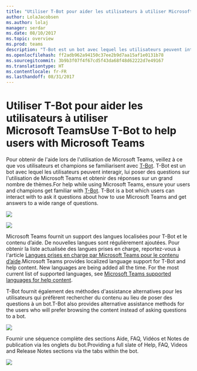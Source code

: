 ```yaml
---
title: "Utiliser T-Bot pour aider les utilisateurs à utiliser Microsoft Teams | Support Microsoft"
author: LolaJacobsen
ms.author: lolaj
manager: serdar
ms.date: 08/10/2017
ms.topic: overview
ms.prod: teams
description: "T-Bot est un bot avec lequel les utilisateurs peuvent interagir, lui poser des questions sur l'utilisation de Microsoft Teams et obtenir des réponses sur un grand nombre de thèmes."
ms.openlocfilehash: ff2adb962a94150c37ee2b9d7aa15af1e0131b78
ms.sourcegitcommit: 3b9b3f07f4f67cd5f43da68f48d62222d7e49167
ms.translationtype: HT
ms.contentlocale: fr-FR
ms.lasthandoff: 08/31/2017
---
```

<a name="use-t-bot-to-help-users-with-microsoft-teams"></a><span data-ttu-id="b0a2d-103">Utiliser T-Bot pour aider les utilisateurs à utiliser Microsoft Teams</span><span class="sxs-lookup"><span data-stu-id="b0a2d-103">Use T-Bot to help users with Microsoft Teams</span></span>
============================================

<span data-ttu-id="b0a2d-p101">Pour obtenir de l'aide lors de l'utilisation de Microsoft Teams, veillez à ce que vos utilisateurs et champions se familiarisent avec [T-Bot](https://support.office.com/en-us/article/Apps-and-services-cc1fba57-9900-4634-8306-2360a40c665b?ui=en-US&rs=en-US&ad=US#bkmk_bots). T-Bot est un bot avec lequel les utilisateurs peuvent interagir, lui poser des questions sur l'utilisation de Microsoft Teams et obtenir des réponses sur un grand nombre de thèmes.</span><span class="sxs-lookup"><span data-stu-id="b0a2d-p101">For help while using Microsoft Teams, ensure your users and champions get familiar with [T-Bot](https://support.office.com/en-us/article/Apps-and-services-cc1fba57-9900-4634-8306-2360a40c665b?ui=en-US&rs=en-US&ad=US#bkmk_bots). T-Bot is a bot which users can interact with to ask it questions about how to use Microsoft Teams and get answers to a wide range of questions.</span></span>

![](media/Use_T-Bot_to_help_users_with_Microsoft_Teams_image1.png)

![](media/Use_T-Bot_to_help_users_with_Microsoft_Teams_image2.png)

<span data-ttu-id="b0a2d-p102">Microsoft Teams fournit un support des langues localisées pour T-Bot et le contenu d’aide. De nouvelles langues sont régulièrement ajoutées. Pour obtenir la liste actualisée des langues prises en charge, reportez-vous à l'article [Langues prises en charge par Microsoft Teams pour le contenu d’aide](https://support.office.com/en-us/article/Microsoft-Teams-supported-languages-for-help-content-9c71d10a-0c5c-49d4-b6d7-0c58cdfdf4cf).</span><span class="sxs-lookup"><span data-stu-id="b0a2d-p102">Microsoft Teams provides localized language support for T-Bot and help content. New languages are being added all the time. For the most current list of supported languages, see [Microsoft Teams supported languages for help content](https://support.office.com/en-us/article/Microsoft-Teams-supported-languages-for-help-content-9c71d10a-0c5c-49d4-b6d7-0c58cdfdf4cf).</span></span>

<span data-ttu-id="b0a2d-109">T-Bot fournit également des méthodes d'assistance alternatives pour les utilisateurs qui préfèrent rechercher du contenu au lieu de poser des questions à un bot.</span><span class="sxs-lookup"><span data-stu-id="b0a2d-109">T-Bot also provides alternative assistance methods for the users who will prefer browsing the content instead of asking questions to a bot.</span></span>

![](media/Use_T-Bot_to_help_users_with_Microsoft_Teams_image3.png)

<span data-ttu-id="b0a2d-110">Fournir une séquence complète des sections Aide, FAQ, Vidéos et Notes de publication via les onglets du bot.</span><span class="sxs-lookup"><span data-stu-id="b0a2d-110">Providing a full slate of Help, FAQ, Videos and Release Notes sections via the tabs within the bot.</span></span>

![](media/Use_T-Bot_to_help_users_with_Microsoft_Teams_image4.png)

